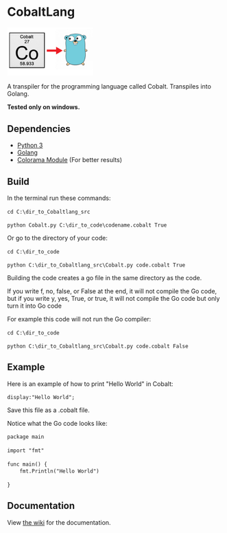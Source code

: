 # CobaltLang

<img src="https://raw.githubusercontent.com/MonliH/CobaltLang/master/logo/Main_logo.png" width="200" height="112.5" />

A transpiler for the programming language called Cobalt. Transpiles into Golang.

**Tested only on windows.**

## Dependencies
* [Python 3](https://www.python.org/)
* [Golang](https://golang.org/)
* [Colorama Module](https://pypi.python.org/pypi/colorama) (For better results)

## Build
In the terminal run these commands:

`cd C:\dir_to_Cobaltlang_src`

`python Cobalt.py C:\dir_to_code\codename.cobalt True`

Or go to the directory of your code:

`cd C:\dir_to_code`

`python C:\dir_to_Cobaltlang_src\Cobalt.py code.cobalt True`

Building the code creates a go file in the same directory as the code.

If you write f, no, false, or False at the end, it will not compile the Go code, but if you write y, yes, True, or true, it will not 
compile the Go code but only turn it into Go code

For example this code will not run the Go compiler:

`cd C:\dir_to_code`

`python C:\dir_to_Cobaltlang_src\Cobalt.py code.cobalt False`

## Example
Here is an example of how to print "Hello World" in Cobalt:

~~~
display:"Hello World";
~~~

Save this file as a .cobalt file.

Notice what the Go code looks like:

~~~
package main

import "fmt"

func main() {
	fmt.Println("Hello World")
	
}
~~~
## Documentation
View [the wiki](https://github.com/MonliH/CobaltLang/wiki) for the documentation.
